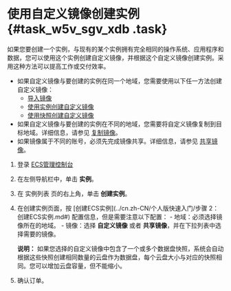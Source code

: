 # 使用自定义镜像创建实例 {#task_w5v_sgv_xdb .task}

如果您要创建一个实例，与现有的某个实例拥有完全相同的操作系统、应用程序和数据，您可以使用这个实例创建自定义镜像，并根据这个自定义镜像创建实例。采用这种方法可以提高工作或交付效率。

-   如果自定义镜像与要创建的实例在同一个地域，您需要使用以下任一方法创建自定义镜像：
    -   [导入镜像](cn.zh-CN/用户指南/镜像/导入镜像.md#)
    -   [使用实例创建自定义镜像](cn.zh-CN/用户指南/镜像/创建自定义镜像/使用实例创建自定义镜像.md#)
    -   [使用快照创建自定义镜像](cn.zh-CN/用户指南/镜像/创建自定义镜像/使用快照创建自定义镜像.md#)
-   如果自定义镜像与要创建的实例在不同的地域，您需要将自定义镜像复制到目标地域。详细信息，请参见 [复制镜像](cn.zh-CN/用户指南/镜像/复制镜像.md#)。
-   如果镜像属于不同的账号，必须先完成镜像共享。详细信息，请参见 [共享镜像](cn.zh-CN/用户指南/镜像/共享镜像.md#)。

1.   登录 [ECS管理控制台](https://ecs.console.aliyun.com/#/home) 
2.   在左侧导航栏中，单击 **实例**。 
3.   在 实例列表 页的右上角，单击 **创建实例**。 
4.   在创建实例页面，按 [创建ECS实例](../cn.zh-CN/个人版快速入门/步骤 2：创建ECS实例.md#) 配置信息，但是需要注意以下配置： 
    -   地域：必须选择镜像所在的地域。
    -   镜像：选择 **自定义镜像** 或者 **共享镜像**，并在下拉列表中选择需要的镜像。

        **说明：** 如果您选择的自定义镜像中包含了一个或多个数据盘快照，系统会自动根据这些快照创建相同数量的云盘作为数据盘，每个云盘大小与对应的快照相同。您可以增加云盘容量，但不能缩小。

5.   确认订单。 

